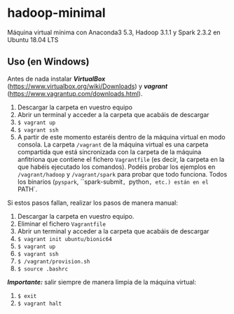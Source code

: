 # hadoop-minimal
Máquina virtual mínima con Anaconda3 5.3, Hadoop 3.1.1 y Spark 2.3.2 en Ubuntu 18.04 LTS

## Uso (en Windows)

Antes de nada instalar ***VirtualBox*** (<https://www.virtualbox.org/wiki/Downloads>) y ***vagrant*** (<https://www.vagrantup.com/downloads.html>).

1. Descargar la carpeta en vuestro equipo
1. Abrir un terminal y acceder a la carpeta que acabáis de descargar
1. `$ vagrant up`
1. `$ vagrant ssh`
1. A partir de este momento estaréis dentro de la máquina virtual en modo consola. La carpeta `/vagrant` de la máquina virtual es una carpeta compartida que está sincronizada con la carpeta de la máquina anfitriona que contiene el fichero `Vagrantfile` (es decir, la carpeta en la que habéis ejecutado los comandos). Podéis probar los ejemplos en `/vagrant/hadoop` y `/vagrant/spark` para probar que todo funciona. Todos los binarios (`pyspark`, ``spark-submit`, `python`, etc.) están en el `PATH`.


Si estos pasos fallan, realizar los pasos de manera manual:

1. Descargar la carpeta en vuestro equipo.
1. Eliminar el fichero `Vagrantfile`
1. Abrir un terminal y acceder a la carpeta que acabáis de descargar
1. `$ vagrant init ubuntu/bionic64`
1. `$ vagrant up`
1. `$ vagrant ssh`
1. `$ /vagrant/provision.sh`
1. `$ source .bashrc`


***Importante:*** salir siempre de manera limpia de la máquina virtual:

1. `$ exit`
1. `$ vagrant halt`